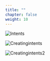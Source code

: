 ```yaml
---
title: ""
chapter: false
weight: 10
---
```



![Intents](/images/Intents.PNG)


![Creatingintents](/images/CreatingIntents.PNG)

![Creatingintents2](/images/CreatingIntents2.PNG)

